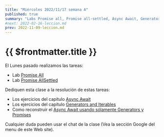```yaml
---
title: "Miércoles 2022/11/17 semana A"
published: true
summary: "Labs Promise all, Promise all-settled, Async Await, Generators, Building our own Async-Await using Generators and Promises"
#next: 2022-02-16-leccion.md
prev: 2022-11-09-leccion.md
---
```


# {{ $frontmatter.title }}


El Lunes  pasado realizamos las tareas:

* Lab [Promise All](/practicas/promise-all)
* Lab [Promise AllSettled](/practicas/promise-allsettled)

Dediquen esta clase a la resolución de estas tareas:

* Los ejercicios del capítulo [Async Await](/practicas/async-await)
* Los ejercicios del capítulo [Generators and Iterables](/practicas/generators.html)
* Como reconstruir el [Async Await usando sólamente Generators y Promises](/practicas/building-async-await)

Cualquier duda pueden usar el chat de la clase (Vea la sección Google del menu de este Web site).
